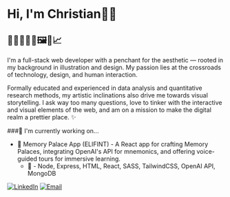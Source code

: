 # Hi, I'm Christian👋🏽

## 🌻👨🏽‍💻🎨🖼️📐📈

I'm a full-stack web developer with a penchant for the aesthetic — rooted in my background in illustration and design. My passion lies at the crossroads of technology, design, and human interaction.

Formally educated and experienced in data analysis and quantitative research methods, my artistic inclinations also drive me towards visual storytelling. I ask way too many questions, love to tinker with the interactive and visual elements of the web, and am on a mission to make the digital realm a prettier place. ✨

###🌱 I'm currently working on...

- 🐘 Memory Palace App (ELIFINT) - A React app for crafting Memory Palaces, integrating OpenAI's API for mnemonics, and offering voice-guided tours for immersive learning.
  - 🧰 - Node, Express, HTML, React, SASS, TailwindCSS, OpenAI API, MongoDB

[![LinkedIn](https://img.shields.io/badge/-LinkedIn-black.svg?style=flat-square&logo=linkedin&colorB=555)](https://www.linkedin.com/in/christiandreyes/)
[![Email](https://img.shields.io/badge/Email-Christian.dreyes%40gmail.com-blue)](mailto:Christian.dreyes@gmail.com)

